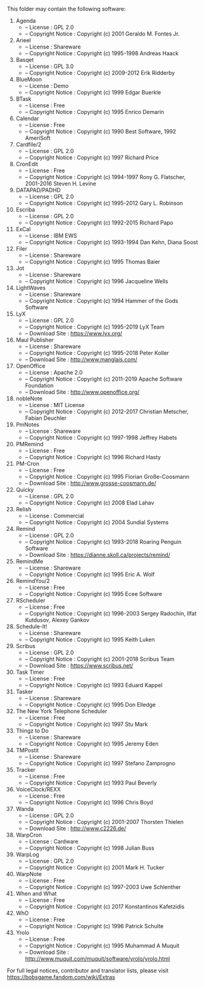 ﻿This folder may contain the following software:

1. Agenda
   - – License : GPL 2.0
   - – Copyright Notice : Copyright (c) 2001 Geraldo M. Fontes Jr.
2. Arieel
   - – License : Shareware
   - – Copyright Notice : Copyright (c) 1995-1998 Andreas Haack
3. Basqet
   - – License : GPL 3.0
   - – Copyright Notice : Copyright (c) 2009-2012 Erik Ridderby
4. BlueMoon
   - – License : Demo
   - – Copyright Notice : Copyright (c) 1999 Edgar Buerkle
5. BTask
   - – License : Free
   - – Copyright Notice : Copyright (c) 1995 Enrico Demarin
6. Calendar
   - – License : Free
   - – Copyright Notice : Copyright (c) 1990 Best Software, 1992 AmeriSoft
7. Cardfile/2
   - – License : GPL 2.0
   - – Copyright Notice : Copyright (c) 1997 Richard Price
8. CronEdit
   - – License : Free
   - – Copyright Notice : Copyright (c) 1994-1997 Rony G. Flatscher, 2001-2016 Steven H. Levine
9. DATAPAD/PADHD
   - – License : GPL 2.0
   - – Copyright Notice : Copyright (c) 1995-2012 Gary L. Robinson
10. Escriba
    - – License : GPL 2.0
    - – Copyright Notice : Copyright (c) 1992-2015 Richard Papo
11. ExCal
    - – License : IBM EWS
    - – Copyright Notice : Copyright (c) 1993-1994 Dan Kehn, Diana Soost
12. Filer
    - – License : Shareware
    - – Copyright Notice : Copyright (c) 1995 Thomas Baier
13. Jot
    - – License : Shareware
    - – Copyright Notice : Copyright (c) 1996 Jacqueline Wells
14. LightWaves
    - – License : Shareware
    - – Copyright Notice : Copyright (c) 1994 Hammer of the Gods Software
15. LyX
    - – License : GPL 2.0
    - – Copyright Notice : Copyright (c) 1995-2019 LyX Team
    - – Download Site : https://www.lyx.org/
16. Maul Publisher
    - – License : Shareware
    - – Copyright Notice : Copyright (c) 1995-2018 Peter Koller
    - – Download Site : http://www.manglais.com/
17. OpenOffice
    - – License : Apache 2.0
    - – Copyright Notice : Copyright (c) 2011-2019 Apache Software Foundation
    - – Download Site : http://www.openoffice.org/
18. nobleNote
    - – License : MIT License
    - – Copyright Notice : Copyright (c) 2012-2017 Christian Metscher, Fabian Deuchler
19. PmNotes
    - – License : Shareware
    - – Copyright Notice : Copyright (c) 1997-1998 Jeffrey Habets
20. PMRemind
    - – License : Free
    - – Copyright Notice : Copyright (c) 1996 Richard Hasty
21. PM-Cron
    - – License : Free
    - – Copyright Notice : Copyright (c) 1995 Florian Große-Coosmann
    - – Download Site : http://www.grosse-coosmann.de/
22. Quicky
    - – License : GPL 2.0
    - – Copyright Notice : Copyright (c) 2008 Elad Lahav
23. Relish
    - – License : Commercial
    - – Copyright Notice : Copyright (c) 2004 Sundial Systems
24. Remind
    - – License : GPL 2.0
    - – Copyright Notice : Copyright (c) 1993-2018 Roaring Penguin Software
    - – Download Site : https://dianne.skoll.ca/projects/remind/
25. RemindMe
    - – License : Shareware
    - – Copyright Notice : Copyright (c) 1995 Eric A. Wolf
26. RemindYou/2
    - – License : Free
    - – Copyright Notice : Copyright (c) 1995 Ecee Software
27. RScheduler
    - – License : Free
    - – Copyright Notice : Copyright (c) 1996-2003 Sergey Radochin, Ilfat Kutdusov, Alexey Gankov
28. Schedule-It!
    - – License : Shareware
    - – Copyright Notice : Copyright (c) 1995 Keith Luken
29. Scribus
    - – License : GPL 2.0
    - – Copyright Notice : Copyright (c) 2001-2018 Scribus Team
    - – Download Site : https://www.scribus.net/
30. Task Timer
    - – License : Free
    - – Copyright Notice : Copyright (c) 1993 Eduard Kappel
31. Tasker
    - – License : Shareware
    - – Copyright Notice : Copyright (c) 1995 Don Elledge
32. The New York Telephone Scheduler
    - – License : Free
    - – Copyright Notice : Copyright (c) 1997 Stu Mark
33. Thingz to Do
    - – License : Shareware
    - – Copyright Notice : Copyright (c) 1995 Jeremy Eden
34. TMPostit
    - – License : Shareware
    - – Copyright Notice : Copyright (c) 1997 Stefano Zamprogno
35. Tracker
    - – License : Free
    - – Copyright Notice : Copyright (c) 1993 Paul Beverly
36. VoiceClock/REXX
    - – License : Free
    - – Copyright Notice : Copyright (c) 1996 Chris Boyd
37. Wanda
    - – License : GPL 2.0
    - – Copyright Notice : Copyright (c) 2001-2007 Thorsten Thielen
    - – Download Site : http://www.c2226.de/
38. WarpCron
    - – License : Cardware
    - – Copyright Notice : Copyright (c) 1998 Julian Buss
39. WarpLog
    - – License : GPL 2.0
    - – Copyright Notice : Copyright (c) 2001 Mark H. Tucker
40. WarpNote
    - – License : Free
    - – Copyright Notice : Copyright (c) 1997-2003 Uwe Schlenther
41. When and What
    - – License : Free
    - – Copyright Notice : Copyright (c) 2017 Konstantinos Kafetzidis
42. WhO
    - – License : Free
    - – Copyright Notice : Copyright (c) 1996 Patrick Schulte
43. Yrolo
    - – License : Free
    - – Copyright Notice : Copyright (c) 1995 Muhammad A Muquit
    - – Download Site : http://www.muquit.com/muquit/software/yrolo/yrolo.html

For full legal notices, contributor and translator lists, please visit https://bobsgame.fandom.com/wiki/Extras
